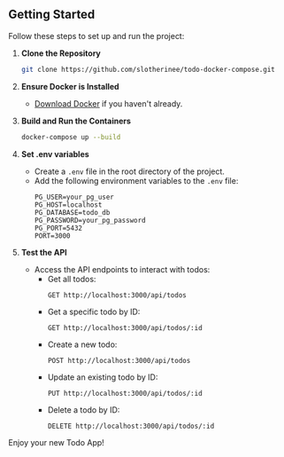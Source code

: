 ## Getting Started

Follow these steps to set up and run the project:

1. **Clone the Repository**
    ```sh
    git clone https://github.com/slotherinee/todo-docker-compose.git
    ```

2. **Ensure Docker is Installed**
    - [Download Docker](https://www.docker.com/products/docker-desktop) if you haven't already.

3. **Build and Run the Containers**
    ```sh
    docker-compose up --build
    ```

4. **Set .env variables**
    - Create a `.env` file in the root directory of the project.
    - Add the following environment variables to the `.env` file:
      ```
      PG_USER=your_pg_user
      PG_HOST=localhost
      PG_DATABASE=todo_db
      PG_PASSWORD=your_pg_password
      PG_PORT=5432
      PORT=3000
      ```

5. **Test the API**
    - Access the API endpoints to interact with todos:
      - Get all todos:
        ```
        GET http://localhost:3000/api/todos
        ```
      - Get a specific todo by ID:
        ```
        GET http://localhost:3000/api/todos/:id
        ```
      - Create a new todo:
        ```
        POST http://localhost:3000/api/todos
        ```
      - Update an existing todo by ID:
        ```
        PUT http://localhost:3000/api/todos/:id
        ```
      - Delete a todo by ID:
        ```
        DELETE http://localhost:3000/api/todos/:id
        ```

Enjoy your new Todo App!
